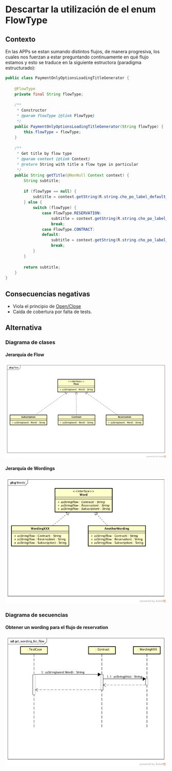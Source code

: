# Descartar la utilización de el enum FlowType

## Contexto

En las APPs se estan sumando distintos flujos, de manera progresiva, los cuales nos fuerzan a estar preguntando continuamente en qué flujo estamos y esto se traduce en la siguiente estructora (paradigma estructurado):

```java
public class PaymentOnlyOptionsLoadingTitleGenerator {

    @FlowType
    private final String flowType;

    /**
     * Constructor
     * @param flowType {@link FlowType}
     */
    public PaymentOnlyOptionsLoadingTitleGenerator(String flowType) {
        this.flowType = flowType;
    }

    /**
     * Get title by flow type
     * @param context {@link Context}
     * @return String with title a flow type in particular
     */
    public String getTitle(@NonNull Context context) {
        String subtitle;

        if (flowType == null) {
            subtitle = context.getString(R.string.cho_po_label_default_loading_message);
        } else {
            switch (flowType) {
                case FlowType.RESERVATION:
                    subtitle = context.getString(R.string.cho_po_label_loading_message);
                    break;
                case FlowType.CONTRACT:
                default:
                    subtitle = context.getString(R.string.cho_po_label_default_loading_message);
                    break;
            }
        }

        return subtitle;
    }
}
```

## Consecuencias negativas

- Viola el principio de [Open/Close](https://en.wikipedia.org/wiki/Open/closed_principle)
- Caída de cobertura por falta de tests.

## Alternativa

### Diagrama de clases

#### Jerarquía de Flow

![flow class diagram][flow_class_diagram]

#### Jerarquía de Wordings

![wording class diagram][wording_class_diagram]

### Diagrama de secuencias

#### Obtener un wording para el flujo de reservation

![get wording for flow][get_wording_for_flow]


[flow_class_diagram]: ./diagrams/WordingsForFlow/Flow/class_diagram.png
[wording_class_diagram]: ./diagrams/WordingsForFlow/Words/class_diagram.png
[get_wording_for_flow]: ./diagrams/WordingsForFlow/Words/get_wording_for_flow.png
